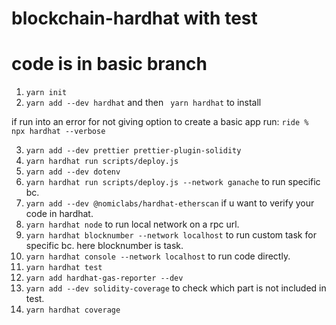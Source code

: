 # blockchain-hardhat with test
# code is in basic branch

1)  ``` yarn init ```
2)  ``` yarn add --dev hardhat ``` and then ``` yarn hardhat``` to install

if run into an error for not giving option to create a basic app run:
  ``` ride % npx hardhat --verbose ```

3)  ``` yarn add --dev prettier prettier-plugin-solidity ```
4)  ``` yarn hardhat run scripts/deploy.js ```
5)  ``` yarn add --dev dotenv ```
6)  ``` yarn hardhat run scripts/deploy.js --network ganache ``` to run specific bc.
7)  ``` yarn add --dev @nomiclabs/hardhat-etherscan ``` if u want to verify your code in hardhat.
8)  ``` yarn hardhat node ``` to run local network on a rpc url.
9)  ``` yarn hardhat blocknumber --network localhost ``` to run custom task for specific bc. here blocknumber is task.
10) ``` yarn hardhat console --network localhost ``` to run code directly.
11) ``` yarn hardhat test ```
12) ``` yarn add hardhat-gas-reporter --dev ``` 
13) ``` yarn add --dev solidity-coverage ``` to check which part is not included in test.
14) ``` yarn hardhat coverage ``` 
